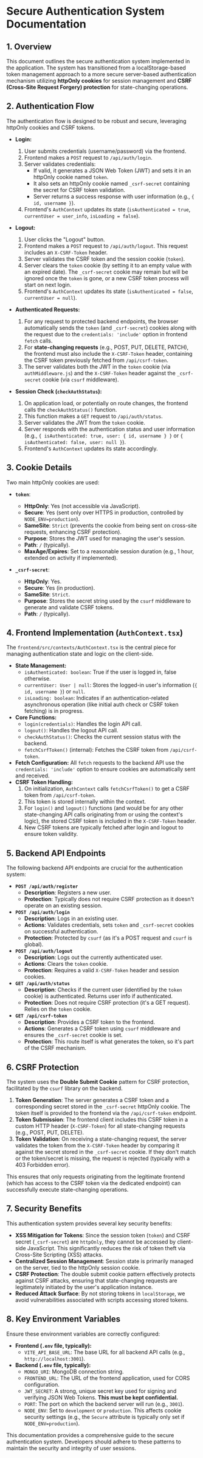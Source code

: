 # Secure Authentication System Documentation

## 1. Overview

This document outlines the secure authentication system implemented in the application. The system has transitioned from a localStorage-based token management approach to a more secure server-based authentication mechanism utilizing **httpOnly cookies** for session management and **CSRF (Cross-Site Request Forgery) protection** for state-changing operations.

## 2. Authentication Flow

The authentication flow is designed to be robust and secure, leveraging httpOnly cookies and CSRF tokens.

*   **Login:**
    1.  User submits credentials (username/password) via the frontend.
    2.  Frontend makes a `POST` request to `/api/auth/login`.
    3.  Server validates credentials:
        *   If valid, it generates a JSON Web Token (JWT) and sets it in an httpOnly cookie named `token`.
        *   It also sets an httpOnly cookie named `_csrf-secret` containing the secret for CSRF token validation.
        *   Server returns a success response with user information (e.g., `{ id, username }`).
    4.  Frontend's `AuthContext` updates its state (`isAuthenticated = true`, `currentUser = user_info`, `isLoading = false`).

*   **Logout:**
    1.  User clicks the "Logout" button.
    2.  Frontend makes a `POST` request to `/api/auth/logout`. This request includes an `X-CSRF-Token` header.
    3.  Server validates the CSRF token and the session cookie (`token`).
    4.  Server clears the `token` cookie (by setting it to an empty value with an expired date). The `_csrf-secret` cookie may remain but will be ignored once the `token` is gone, or a new CSRF token process will start on next login.
    5.  Frontend's `AuthContext` updates its state (`isAuthenticated = false`, `currentUser = null`).

*   **Authenticated Requests:**
    1.  For any request to protected backend endpoints, the browser automatically sends the `token` (and `_csrf-secret`) cookies along with the request due to the `credentials: 'include'` option in frontend `fetch` calls.
    2.  For **state-changing requests** (e.g., POST, PUT, DELETE, PATCH), the frontend must also include the `X-CSRF-Token` header, containing the CSRF token previously fetched from `/api/csrf-token`.
    3.  The server validates both the JWT in the `token` cookie (via `authMiddleware.js`) and the `X-CSRF-Token` header against the `_csrf-secret` cookie (via `csurf` middleware).

*   **Session Check (`checkAuthStatus`):**
    1.  On application load, or potentially on route changes, the frontend calls the `checkAuthStatus()` function.
    2.  This function makes a `GET` request to `/api/auth/status`.
    3.  Server validates the JWT from the `token` cookie.
    4.  Server responds with the authentication status and user information (e.g., `{ isAuthenticated: true, user: { id, username } }` or `{ isAuthenticated: false, user: null }`).
    5.  Frontend's `AuthContext` updates its state accordingly.

## 3. Cookie Details

Two main httpOnly cookies are used:

*   **`token`**:
    *   **HttpOnly**: Yes (not accessible via JavaScript).
    *   **Secure**: Yes (sent only over HTTPS in production, controlled by `NODE_ENV=production`).
    *   **SameSite**: `Strict` (prevents the cookie from being sent on cross-site requests, enhancing CSRF protection).
    *   **Purpose**: Stores the JWT used for managing the user's session.
    *   **Path**: `/` (typically).
    *   **MaxAge/Expires**: Set to a reasonable session duration (e.g., 1 hour, extended on activity if implemented).

*   **`_csrf-secret`**:
    *   **HttpOnly**: Yes.
    *   **Secure**: Yes (in production).
    *   **SameSite**: `Strict`.
    *   **Purpose**: Stores the secret string used by the `csurf` middleware to generate and validate CSRF tokens.
    *   **Path**: `/` (typically).

## 4. Frontend Implementation (`AuthContext.tsx`)

The `frontend/src/contexts/AuthContext.tsx` is the central piece for managing authentication state and logic on the client-side.

*   **State Management:**
    *   `isAuthenticated: boolean`: True if the user is logged in, false otherwise.
    *   `currentUser: User | null`: Stores the logged-in user's information (`{ id, username }`) or `null`.
    *   `isLoading: boolean`: Indicates if an authentication-related asynchronous operation (like initial auth check or CSRF token fetching) is in progress.
*   **Core Functions:**
    *   `login(credentials)`: Handles the login API call.
    *   `logout()`: Handles the logout API call.
    *   `checkAuthStatus()`: Checks the current session status with the backend.
    *   `fetchCsrfToken()` (internal): Fetches the CSRF token from `/api/csrf-token`.
*   **Fetch Configuration:** All `fetch` requests to the backend API use the `credentials: 'include'` option to ensure cookies are automatically sent and received.
*   **CSRF Token Handling:**
    1.  On initialization, `AuthContext` calls `fetchCsrfToken()` to get a CSRF token from `/api/csrf-token`.
    2.  This token is stored internally within the context.
    3.  For `login()` and `logout()` functions (and would be for any other state-changing API calls originating from or using the context's logic), the stored CSRF token is included in the `X-CSRF-Token` header.
    4.  New CSRF tokens are typically fetched after login and logout to ensure token validity.

## 5. Backend API Endpoints

The following backend API endpoints are crucial for the authentication system:

*   **`POST /api/auth/register`**
    *   **Description**: Registers a new user.
    *   **Protection**: Typically does not require CSRF protection as it doesn't operate on an existing session.
*   **`POST /api/auth/login`**
    *   **Description**: Logs in an existing user.
    *   **Actions**: Validates credentials, sets `token` and `_csrf-secret` cookies on successful authentication.
    *   **Protection**: Protected by `csurf` (as it's a POST request and `csurf` is global).
*   **`POST /api/auth/logout`**
    *   **Description**: Logs out the currently authenticated user.
    *   **Actions**: Clears the `token` cookie.
    *   **Protection**: Requires a valid `X-CSRF-Token` header and session cookies.
*   **`GET /api/auth/status`**
    *   **Description**: Checks if the current user (identified by the `token` cookie) is authenticated. Returns user info if authenticated.
    *   **Protection**: Does not require CSRF protection (it's a GET request). Relies on the `token` cookie.
*   **`GET /api/csrf-token`**
    *   **Description**: Provides a CSRF token to the frontend.
    *   **Actions**: Generates a CSRF token using `csurf` middleware and ensures the `_csrf-secret` cookie is set.
    *   **Protection**: This route itself is what generates the token, so it's part of the CSRF mechanism.

## 6. CSRF Protection

The system uses the **Double Submit Cookie** pattern for CSRF protection, facilitated by the `csurf` library on the backend.

1.  **Token Generation**: The server generates a CSRF token and a corresponding secret stored in the `_csrf-secret` httpOnly cookie. The token itself is provided to the frontend via the `/api/csrf-token` endpoint.
2.  **Token Submission**: The frontend client includes this CSRF token in a custom HTTP header (`X-CSRF-Token`) for all state-changing requests (e.g., POST, PUT, DELETE).
3.  **Token Validation**: On receiving a state-changing request, the server validates the token from the `X-CSRF-Token` header by comparing it against the secret stored in the `_csrf-secret` cookie. If they don't match or the token/secret is missing, the request is rejected (typically with a 403 Forbidden error).

This ensures that only requests originating from the legitimate frontend (which has access to the CSRF token via the dedicated endpoint) can successfully execute state-changing operations.

## 7. Security Benefits

This authentication system provides several key security benefits:

*   **XSS Mitigation for Tokens**: Since the session token (`token`) and CSRF secret (`_csrf-secret`) are `httpOnly`, they cannot be accessed by client-side JavaScript. This significantly reduces the risk of token theft via Cross-Site Scripting (XSS) attacks.
*   **Centralized Session Management**: Session state is primarily managed on the server, tied to the httpOnly session cookie.
*   **CSRF Protection**: The double submit cookie pattern effectively protects against CSRF attacks, ensuring that state-changing requests are legitimately initiated by the user's application instance.
*   **Reduced Attack Surface**: By not storing tokens in `localStorage`, we avoid vulnerabilities associated with scripts accessing stored tokens.

## 8. Key Environment Variables

Ensure these environment variables are correctly configured:

*   **Frontend (`.env` file, typically):**
    *   `VITE_API_BASE_URL`: The base URL for all backend API calls (e.g., `http://localhost:3001`).
*   **Backend (`.env` file, typically):**
    *   `MONGO_URI`: MongoDB connection string.
    *   `FRONTEND_URL`: The URL of the frontend application, used for CORS configuration.
    *   `JWT_SECRET`: A strong, unique secret key used for signing and verifying JSON Web Tokens. **This must be kept confidential.**
    *   `PORT`: The port on which the backend server will run (e.g., `3001`).
    *   `NODE_ENV`: Set to `development` or `production`. This affects cookie security settings (e.g., the `Secure` attribute is typically only set if `NODE_ENV=production`).

This documentation provides a comprehensive guide to the secure authentication system. Developers should adhere to these patterns to maintain the security and integrity of user sessions.
